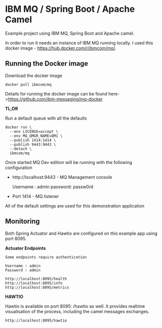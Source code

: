 # IBM MQ / Spring Boot  / Apache Camel

Example project using IBM MQ, Spring Boot and Apache camel.

In order to run it needs an instance of IBM MQ running locally. I used this docker image - https://hub.docker.com/r/ibmcom/mq/.

## Running the Docker image

Download the docker image

```
docker pull ibmcom/mq
```

Details for running the docker image can be found here->https://github.com/ibm-messaging/mq-docker

**TL;DR**

Run a default queue with all the defaults

```
docker run \
  --env LICENSE=accept \
  --env MQ_QMGR_NAME=QM1 \
  --publish 1414:1414 \
  --publish 9443:9443 \
  --detach \
  ibmcom/mq
```

Once started MQ Dev edition will be running with the following configuration
* http://localhost:9443 - MQ Management console
 
  Username : admin password: passw0rd
  
* Port 1414 - MQ listener

All of the default settings are used for this demonstration application

## Monitoring

Both Spring Actuator and Hawtio are configured on this example app using port 8095.


**Actuator Endpoints**

```$xslt
Some endpoints require authentication

Username : admin
Password : admin

http://localhost:8095/health
http://localhost:8095/info
http://localhost:8095/metrics
```

**HAWTIO**

Hawtio is available on port 8095: /hawtio as well.  It provides realtime visualisation of
the process, including the camel messages exchanges.

```$xslt
http://localhost:8095/hawtio
```

